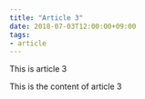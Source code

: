 ```yaml
---
title: "Article 3"
date: 2018-07-03T12:00:00+09:00
tags:
- article
---
```


This is article 3

<!--more-->

This is the content of article 3